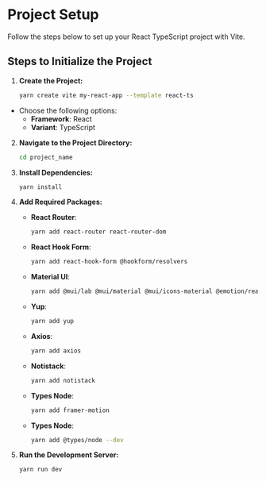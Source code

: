 # Project Setup

Follow the steps below to set up your React TypeScript project with Vite.

## Steps to Initialize the Project

1. **Create the Project:**

   ```bash
   yarn create vite my-react-app --template react-ts
   ```

- Choose the following options:
  - **Framework**: React
  - **Variant**: TypeScript

2. **Navigate to the Project Directory:**

   ```bash
   cd project_name
   ```

3. **Install Dependencies:**

   ```bash
   yarn install
   ```

4. **Add Required Packages:**

   - **React Router**:

     ```bash
     yarn add react-router react-router-dom
     ```

   - **React Hook Form**:

     ```bash
     yarn add react-hook-form @hookform/resolvers
     ```

   - **Material UI**:

     ```bash
     yarn add @mui/lab @mui/material @mui/icons-material @emotion/react @emotion/styled
     ```

   - **Yup**:

     ```bash
     yarn add yup
     ```

   - **Axios**:

     ```bash
     yarn add axios
     ```

   - **Notistack**:

     ```bash
     yarn add notistack
     ```

   - **Types Node**:

     ```bash
     yarn add framer-motion
     ```

   - **Types Node**:

     ```bash
     yarn add @types/node --dev
     ```

5. **Run the Development Server:**

   ```bash
   yarn run dev
   ```
